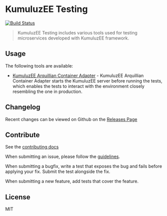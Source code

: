 # KumuluzEE Testing
[![Build Status](https://img.shields.io/travis/kumuluz/kumuluzee-testing/master.svg?style=flat)](https://travis-ci.org/kumuluz/kumuluzee-testing)

> KumuluzEE Testing includes various tools used for testing microservices developed with KumuluzEE framework.

## Usage

The following tools are available:

- [KumuluzEE Arquillian Container Adapter](https://github.com/kumuluz/kumuluzee-testing/tree/master/kumuluzee-arquillian-container) -
  KumuluzEE Arquillian Container Adapter starts the KumuluzEE server before
  running the tests, which enables the tests to interact with the environment closely resembling the one in production.

## Changelog

Recent changes can be viewed on Github on the [Releases Page](https://github.com/kumuluz/kumuluzee-testing/releases)

## Contribute

See the [contributing docs](https://github.com/kumuluz/kumuluzee-testing/blob/master/CONTRIBUTING.md)

When submitting an issue, please follow the
[guidelines](https://github.com/kumuluz/kumuluzee-testing/blob/master/CONTRIBUTING.md#bugs).

When submitting a bugfix, write a test that exposes the bug and fails before applying your fix. Submit the test
alongside the fix.

When submitting a new feature, add tests that cover the feature.

## License

MIT
